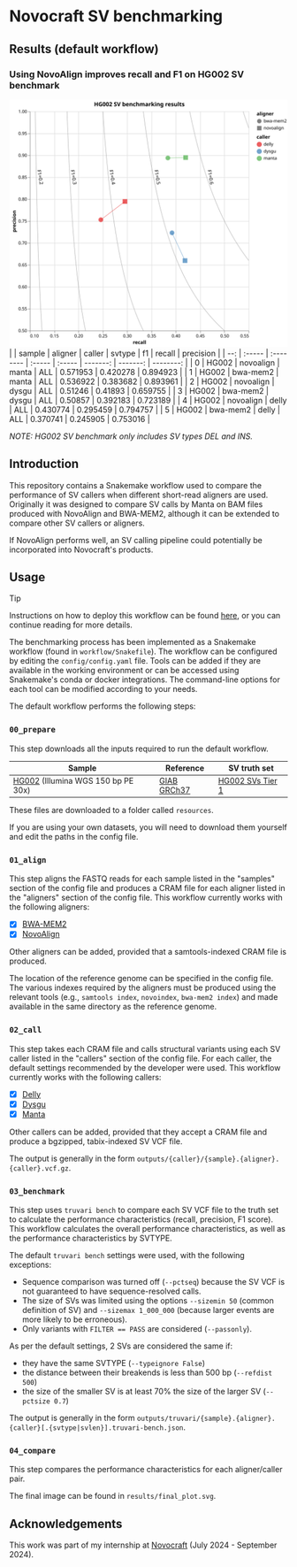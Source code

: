# Novocraft SV benchmarking

## Results (default workflow)

### Using NovoAlign improves recall and F1 on HG002 SV benchmark

![Results plot](results/final_plot.svg)
|     | sample | aligner   | caller | svtype |       f1 |   recall | precision |
| --: | :----- | :-------- | :----- | :----- | -------: | -------: | --------: |
|   0 | HG002  | novoalign | manta  | ALL    | 0.571953 | 0.420278 |  0.894923 |
|   1 | HG002  | bwa-mem2  | manta  | ALL    | 0.536922 | 0.383682 |  0.893961 |
|   2 | HG002  | novoalign | dysgu  | ALL    |  0.51246 |  0.41893 |  0.659755 |
|   3 | HG002  | bwa-mem2  | dysgu  | ALL    |  0.50857 | 0.392183 |  0.723189 |
|   4 | HG002  | novoalign | delly  | ALL    | 0.430774 | 0.295459 |  0.794757 |
|   5 | HG002  | bwa-mem2  | delly  | ALL    | 0.370741 | 0.245905 |  0.753016 |

_NOTE: HG002 SV benchmark only includes SV types DEL and INS._

## Introduction

This repository contains a Snakemake workflow used to compare the performance of SV callers when different short-read aligners are used. Originally it was designed to compare SV calls by Manta on BAM files produced with NovoAlign and BWA-MEM2, although it can be extended to compare other SV callers or aligners.

If NovoAlign performs well, an SV calling pipeline could potentially be incorporated into Novocraft's products.

## Usage

> [!TIP]
> Instructions on how to deploy this workflow can be found [here](https://snakemake.github.io/snakemake-workflow-catalog?repo=jsquaredosquared/novocraft-sv-benchmarking), or you can continue reading for more details.

The benchmarking process has been implemented as a Snakemake workflow (found in `workflow/Snakefile`). The workflow can be configured by editing the `config/config.yaml` file. Tools can be added if they are available in the working environment or can be accessed using Snakemake's conda or docker integrations. The command-line options for each tool can be modified according to your needs.

The default workflow performs the following steps:

### `00_prepare`

This step downloads all the inputs required to run the default workflow.

| Sample                                                                                            | Reference                                                                                          | SV truth set                                                                                                                        |
| ------------------------------------------------------------------------------------------------- | -------------------------------------------------------------------------------------------------- | ----------------------------------------------------------------------------------------------------------------------------------- |
| [HG002](https://github.com/human-pangenomics/HG002_Data_Freeze_v1.0) (Illumina WGS 150 bp PE 30x) | [GIAB GRCh37](https://ftp-trace.ncbi.nlm.nih.gov/ReferenceSamples/giab/release/references/GRCh37/) | [HG002 SVs Tier 1](https://ftp-trace.ncbi.nlm.nih.gov/ReferenceSamples/giab/release/AshkenazimTrio/HG002_NA24385_son/NIST_SV_v0.6/) |

These files are downloaded to a folder called `resources`.

If you are using your own datasets, you will need to download them yourself and edit the paths in the config file.

### `01_align`

This step aligns the FASTQ reads for each sample listed in the "samples" section of the config file and produces a CRAM file for each aligner listed in the "aligners" section of the config file. This workflow currently works with the following aligners:

- [x] [BWA-MEM2](https://github.com/bwa-mem2/bwa-mem2)
- [x] [NovoAlign](https://www.novocraft.com/products/novoalign/)

Other aligners can be added, provided that a samtools-indexed CRAM file is produced.

The location of the reference genome can be specified in the config file. The various indexes required by the aligners must be produced using the relevant tools (e.g., `samtools index`, `novoindex`, `bwa-mem2 index`) and made available in the same directory as the reference genome.

### `02_call`

This step takes each CRAM file and calls structural variants using each SV caller listed in the "callers" section of the config file. For each caller, the default settings recommended by the developer were used. This workflow currently works with the following callers:

- [x] [Delly](https://github.com/dellytools/delly)
- [x] [Dysgu](https://github.com/kcleal/dysgu)
- [x] [Manta](https://github.com/Illumina/manta)

Other callers can be added, provided that they accept a CRAM file and produce a bgzipped, tabix-indexed SV VCF file.

The output is generally in the form `outputs/{caller}/{sample}.{aligner}.{caller}.vcf.gz`.

### `03_benchmark`

This step uses `truvari bench` to compare each SV VCF file to the truth set to calculate the performance characteristics (recall, precision, F1 score). This workflow calculates the overall performance characteristics, as well as the performance characteristics by SVTYPE.

The default `truvari bench` settings were used, with the following exceptions:

- Sequence comparison was turned off (`--pctseq`) because the SV VCF is not guaranteed to have sequence-resolved calls.
- The size of SVs was limited using the options `--sizemin 50` (common definition of SV) and `--sizemax 1_000_000` (because larger events are more likely to be erroneous).
- Only variants with `FILTER == PASS` are considered (`--passonly`).

As per the default settings, 2 SVs are considered the same if:

- they have the same SVTYPE (`--typeignore False`)
- the distance between their breakends is less than 500 bp (`--refdist 500`)
- the size of the smaller SV is at least 70% the size of the larger SV (`--pctsize 0.7`)

The output is generally in the form `outputs/truvari/{sample}.{aligner}.{caller}[.{svtype|svlen}].truvari-bench.json`.

### `04_compare`

This step compares the performance characteristics for each aligner/caller pair.

The final image can be found in `results/final_plot.svg`.

## Acknowledgements

This work was part of my internship at [Novocraft](www.novocraft.com) (July 2024 - September 2024).
